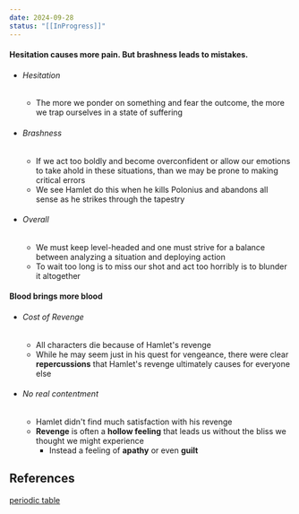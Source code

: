```yaml
---
date: 2024-09-28
status: "[[InProgress]]"
---
```

#### Hesitation causes more pain. But brashness leads to mistakes.
- ###### Hesitation
	- The more we ponder on something and fear the outcome, the more we trap ourselves in a state of suffering
- ###### Brashness
	- If we act too boldly and become overconfident or allow our emotions to take ahold in these situations, than we may be prone to making critical errors
	- We see Hamlet do this when he kills Polonius and abandons all sense as he strikes through the tapestry 
- ###### Overall 
	- We must keep level-headed and one must strive for a balance between analyzing a situation and deploying action
	- To wait too long is to miss our shot and act too horribly is to blunder it altogether 
#### Blood brings more blood
- ###### Cost of Revenge
	- All characters die because of Hamlet's revenge
	- While he may seem just in his quest for vengeance, there were clear **repercussions** that Hamlet's revenge ultimately causes for everyone else
- ###### No real contentment
	- Hamlet didn't find much satisfaction with his revenge
	- **Revenge** is often a **hollow feeling** that leads us without the bliss we thought we might experience 
		- Instead a feeling of **apathy** or even **guilt**


## References
[periodic table](https://www.foxxlifesciences.com/pages/periodic-table-of-elements-chart)

